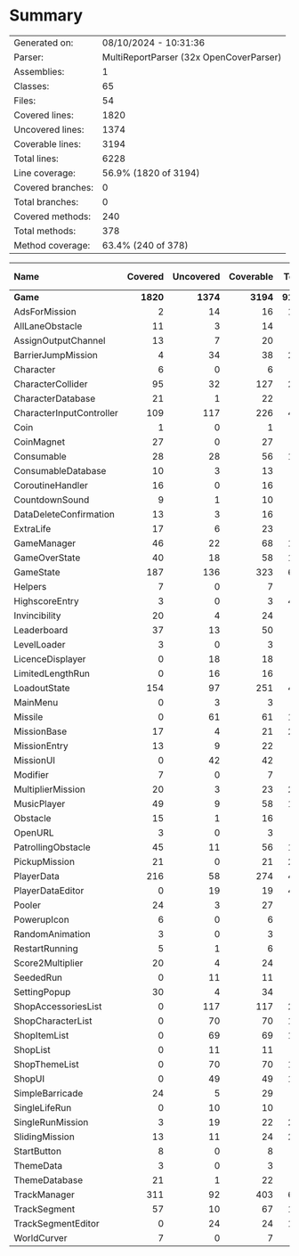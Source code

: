 ﻿# Summary
|||
|:---|:---|
| Generated on: | 08/10/2024 - 10:31:36 |
| Parser: | MultiReportParser (32x OpenCoverParser) |
| Assemblies: | 1 |
| Classes: | 65 |
| Files: | 54 |
| Covered lines: | 1820 |
| Uncovered lines: | 1374 |
| Coverable lines: | 3194 |
| Total lines: | 6228 |
| Line coverage: | 56.9% (1820 of 3194) |
| Covered branches: | 0 |
| Total branches: | 0 |
| Covered methods: | 240 |
| Total methods: | 378 |
| Method coverage: | 63.4% (240 of 378) |

|**Name**|**Covered**|**Uncovered**|**Coverable**|**Total**|**Line coverage**|**Covered**|**Total**|**Branch coverage**|**Covered**|**Total**|**Method coverage**|
|:---|---:|---:|---:|---:|---:|---:|---:|---:|---:|---:|---:|
|**Game**|**1820**|**1374**|**3194**|**9123**|**56.9%**|**0**|**0**|****|**240**|**378**|**63.4%**|
|AdsForMission|2|14|16|114|12.5%|0|0||1|4|25%|
|AllLaneObstacle|11|3|14|29|78.5%|0|0||1|1|100%|
|AssignOutputChannel|13|7|20|39|65%|0|0||1|1|100%|
|BarrierJumpMission|4|34|38|287|10.5%|0|0||2|6|33.3%|
|Character|6|0|6|33|100%|0|0||1|1|100%|
|CharacterCollider|95|32|127|227|74.8%|0|0||11|15|73.3%|
|CharacterDatabase|21|1|22|45|95.4%|0|0||3|4|75%|
|CharacterInputController|109|117|226|427|48.2%|0|0||22|30|73.3%|
|Coin|1|0|1|7|100%|0|0||1|1|100%|
|CoinMagnet|27|0|27|48|100%|0|0||6|6|100%|
|Consumable|28|28|56|115|50%|0|0||6|9|66.6%|
|ConsumableDatabase|10|3|13|33|76.9%|0|0||1|2|50%|
|CoroutineHandler|16|0|16|36|100%|0|0||3|3|100%|
|CountdownSound|9|1|10|24|90%|0|0||2|2|100%|
|DataDeleteConfirmation|13|3|16|30|81.2%|0|0||3|4|75%|
|ExtraLife|17|6|23|46|73.9%|0|0||5|6|83.3%|
|GameManager|46|22|68|143|67.6%|0|0||9|10|90%|
|GameOverState|40|18|58|164|68.9%|0|0||7|10|70%|
|GameState|187|136|323|602|57.8%|0|0||14|23|60.8%|
|Helpers|7|0|7|16|100%|0|0||1|1|100%|
|HighscoreEntry|3|0|3|499|100%|0|0||1|1|100%|
|Invincibility|20|4|24|45|83.3%|0|0||6|7|85.7%|
|Leaderboard|37|13|50|85|74%|0|0||2|4|50%|
|LevelLoader|3|0|3|10|100%|0|0||1|1|100%|
|LicenceDisplayer|0|18|18|32|0%|0|0||0|4|0%|
|LimitedLengthRun|0|16|16|99|0%|0|0||0|4|0%|
|LoadoutState|154|97|251|414|61.3%|0|0||12|19|63.1%|
|MainMenu|0|3|3|11|0%|0|0||0|1|0%|
|Missile|0|61|61|109|0%|0|0||0|8|0%|
|MissionBase|17|4|21|287|80.9%|0|0||4|5|80%|
|MissionEntry|13|9|22|46|59%|0|0||1|1|100%|
|MissionUI|0|42|42|68|0%|0|0||0|4|0%|
|Modifier|7|0|7|99|100%|0|0||3|3|100%|
|MultiplierMission|20|3|23|287|86.9%|0|0||5|6|83.3%|
|MusicPlayer|49|9|58|105|84.4%|0|0||8|8|100%|
|Obstacle|15|1|16|35|93.7%|0|0||1|2|50%|
|OpenURL|3|0|3|11|100%|0|0||1|1|100%|
|PatrollingObstacle|45|11|56|105|80.3%|0|0||5|6|83.3%|
|PickupMission|21|0|21|287|100%|0|0||5|5|100%|
|PlayerData|216|58|274|499|78.8%|0|0||14|20|70%|
|PlayerDataEditor|0|19|19|499|0%|0|0||0|3|0%|
|Pooler|24|3|27|48|88.8%|0|0||3|4|75%|
|PowerupIcon|6|0|6|21|100%|0|0||2|2|100%|
|RandomAnimation|3|0|3|12|100%|0|0||1|1|100%|
|RestartRunning|5|1|6|16|83.3%|0|0||2|2|100%|
|Score2Multiplier|20|4|24|47|83.3%|0|0||6|7|85.7%|
|SeededRun|0|11|11|99|0%|0|0||0|3|0%|
|SettingPopup|30|4|34|74|88.2%|0|0||6|7|85.7%|
|ShopAccessoriesList|0|117|117|214|0%|0|0||0|6|0%|
|ShopCharacterList|0|70|70|150|0%|0|0||0|3|0%|
|ShopItemList|0|69|69|148|0%|0|0||0|4|0%|
|ShopList|0|11|11|32|0%|0|0||0|3|0%|
|ShopThemeList|0|70|70|149|0%|0|0||0|3|0%|
|ShopUI|0|49|49|146|0%|0|0||0|9|0%|
|SimpleBarricade|24|5|29|58|82.7%|0|0||1|1|100%|
|SingleLifeRun|0|10|10|99|0%|0|0||0|3|0%|
|SingleRunMission|3|19|22|287|13.6%|0|0||1|6|16.6%|
|SlidingMission|13|11|24|287|54.1%|0|0||3|5|60%|
|StartButton|8|0|8|30|100%|0|0||1|1|100%|
|ThemeData|3|0|3|37|100%|0|0||1|1|100%|
|ThemeDatabase|21|1|22|45|95.4%|0|0||3|4|75%|
|TrackManager|311|92|403|677|77.1%|0|0||32|39|82%|
|TrackSegment|57|10|67|165|85%|0|0||6|7|85.7%|
|TrackSegmentEditor|0|24|24|165|0%|0|0||0|2|0%|
|WorldCurver|7|0|7|20|100%|0|0||3|3|100%|
